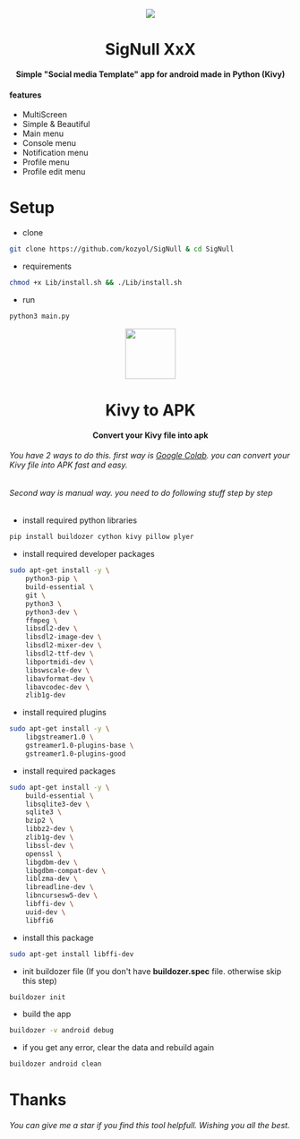 <p align="center" >
    <img align="center" src="https://user-images.githubusercontent.com/118578799/222961586-6208d079-0ed0-439d-9e4f-8eb3311aee8d.png" />
    <h1 align="center"> SigNull XxX </h1>
    <p align="center"><b> Simple "Social media Template" app for android made in Python (Kivy) </b><p>
</p>

#### features
+ MultiScreen
+ Simple & Beautiful
+ Main menu
+ Console menu
+ Notification menu
+ Profile menu
+ Profile edit menu

# Setup
+ clone
```bash
git clone https://github.com/kozyol/SigNull & cd SigNull
```
+ requirements
```bash
chmod +x Lib/install.sh && ./Lib/install.sh
```
+ run
```bash
python3 main.py
```

<p align="center">
    <img align="center" src="https://user-images.githubusercontent.com/118578799/219371927-2ebe765b-cdef-4b61-94d5-abd2b63d56f9.png" width=90 height=90 />
    <h1 align="center"> Kivy to APK </h1>
    <p align="center"><b> Convert your Kivy file into apk </b></p>
</p>

###### You have 2 ways to do this. first way is [Google Colab](https://colab.research.google.com/). you can convert your Kivy file into APK fast and easy.
###### Second way is manual way. you need to do following stuff step by step
+ install required python libraries
```bash
pip install buildozer cython kivy pillow plyer
```
+ install required developer packages
```bash
sudo apt-get install -y \
    python3-pip \
    build-essential \
    git \
    python3 \
    python3-dev \
    ffmpeg \
    libsdl2-dev \
    libsdl2-image-dev \
    libsdl2-mixer-dev \
    libsdl2-ttf-dev \
    libportmidi-dev \
    libswscale-dev \
    libavformat-dev \
    libavcodec-dev \
    zlib1g-dev
```
+ install required plugins
```bash
sudo apt-get install -y \
    libgstreamer1.0 \
    gstreamer1.0-plugins-base \
    gstreamer1.0-plugins-good
```
+ install required packages
```bash
sudo apt-get install -y \
    build-essential \
    libsqlite3-dev \
    sqlite3 \
    bzip2 \
    libbz2-dev \
    zlib1g-dev \
    libssl-dev \
    openssl \
    libgdbm-dev \
    libgdbm-compat-dev \
    liblzma-dev \
    libreadline-dev \
    libncursesw5-dev \
    libffi-dev \
    uuid-dev \
    libffi6
```
+ install this package
```bash
sudo apt-get install libffi-dev
```
+ init buildozer file (If you don't have **buildozer.spec** file. otherwise skip this step)
```bash
buildozer init
```
+ build the app
```bash
buildozer -v android debug
```
+ if you get any error, clear the data and rebuild again
```bash
buildozer android clean
```


# Thanks
###### You can give me a star if you find this tool helpfull. Wishing you all the best.
